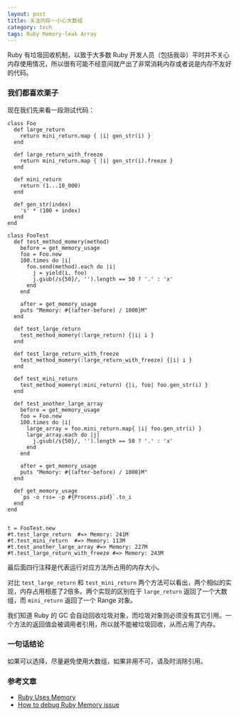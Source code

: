 ```yaml
---
layout: post
title: 关注内存－小心大数组
category: tech
tags: Ruby Memory-leak Array
---
```


Ruby 有垃圾回收机制，以致于大多数 Ruby 开发人员（包括我😫）平时并不关心内存使用情况，所以很有可能不经意间就产出了非常消耗内存或者说是内存不友好的代码。

### 我们都喜欢栗子

现在我们先来看一段测试代码：

<!--more-->

    class Foo
      def large_return
        return mini_return.map { |i| gen_str(i) }
      end

      def large_return_with_freeze
        return mini_return.map { |i| gen_str(i).freeze }
      end

      def mini_return
        return (1...10_000)
      end

      def gen_str(index)
        's' * (100 + index)
      end
    end

    class FooTest
      def test_method_momery(method)
        before = get_memory_usage
        foo = Foo.new
        100.times do |i|
          foo.send(method).each do |i|
            j = yield(i, foo)
            j.gsub(/s{50}/, '').length == 50 ? '.' : 'x'
          end
        end

        after = get_memory_usage
        puts "Memory: #{(after-before) / 1000}M"
      end

      def test_large_return
        test_method_momery(:large_return) {|i| i }
      end

      def test_large_return_with_freeze
        test_method_momery(:large_return_with_freeze) {|i| i }
      end

      def test_mini_return
        test_method_momery(:mini_return) {|i, foo| foo.gen_str(i) }
      end

      def test_another_large_array
        before = get_memory_usage
        foo = Foo.new
        100.times do |i|
          large_array = foo.mini_return.map{ |i| foo.gen_str(i) }
          large_array.each do |j|
            j.gsub(/s{50}/, '').length == 50 ? '.' : 'x'
          end
        end

        after = get_memory_usage
        puts "Memory: #{(after-before) / 1000}M"
      end

      def get_memory_usage
        `ps -o rss= -p #{Process.pid}`.to_i
      end
    end


    t = FooTest.new
    #t.test_large_return  #=> Memory: 241M
    #t.test_mini_return  #=> Memory: 113M
    #t.test_another_large_array #=> Memory: 227M
    #t.test_large_return_with_freeze #=> Memory: 243M


最后面四行注释是代表运行对应方法所占用的内存大小。

对比 `test_large_return` 和 `test_mini_return` 两个方法可以看出，两个相似的实现，内存占用相差了2倍多。两个实现的区别在于 `large_return` 返回了一个大数组，而 `mini_return` 返回了一个 Range 对象。

我们知道 Ruby 的 GC 会自动回收垃圾对象，而垃圾对象则必须没有其它引用。一个方法的返回值会被调用者引用，所以就不能被垃圾回收，从而占用了内存。

### 一句话结论

如果可以选择，尽量避免使用大数组，如果非用不可，请及时消除引用。


### 参考文章

+ [Ruby Uses Memory](http://www.sitepoint.com/ruby-uses-memory/)
+ [How to debug Ruby Memory issue](http://eng.rightscale.com/2015/09/16/how-to-debug-ruby-memory-issues.html)
